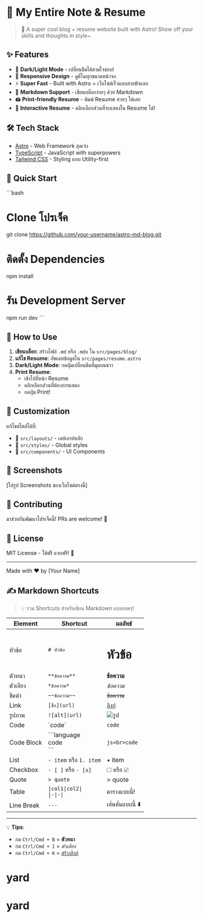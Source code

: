 # 🌟 My Entire Note & Resume

> 🚀 A super cool blog + resume website built with Astro! Show off your skills and thoughts in style~

## ✨ Features

- 🎨 **Dark/Light Mode** - เปลี่ยนธีมได้ตามใจชอบ!
- 📱 **Responsive Design** - ดูดีในทุกขนาดหน้าจอ
- ⚡️ **Super Fast** - Built with Astro = เว็บไซต์เร็วแบบสายฟ้าแลบ
- 📝 **Markdown Support** - เขียนบล็อกง่ายๆ ด้วย Markdown
- 🖨️ **Print-friendly Resume** - พิมพ์ Resume สวยๆ ได้เลย
- 🎯 **Interactive Resume** - คลิกเลือกส่วนที่จะแสดงใน Resume ได้!

## 🛠️ Tech Stack

- [Astro](https://astro.build) - Web Framework สุดเจ๋ง
- [TypeScript](https://www.typescriptlang.org/) - JavaScript with superpowers
- [Tailwind CSS](https://tailwindcss.com) - Styling แบบ Utility-first

## 🚀 Quick Start

\`\`\`bash

# Clone โปรเจ็ค

git clone <https://github.com/your-username/astro-md-blog.git>

# ติดตั้ง Dependencies

npm install

# รัน Development Server

npm run dev
\`\`\`

## 📝 How to Use

1. **เขียนบล็อก**: สร้างไฟล์ `.md` หรือ `.mdx` ใน `src/pages/blog/`
2. **แก้ไข Resume**: อัพเดทข้อมูลใน `src/pages/resume.astro`
3. **Dark/Light Mode**: กดปุ่มเปลี่ยนธีมที่มุมบนขวา
4. **Print Resume**:
   - เข้าไปที่หน้า Resume
   - คลิกเลือกส่วนที่ต้องการแสดง
   - กดปุ่ม Print!

## 🎨 Customization

แก้ไขสไตล์ได้ที่:

- 🎯 `src/layouts/` - เลย์เอาท์หลัก
- 🎨 `src/styles/` - Global styles
- 🧩 `src/components/` - UI Components

## 📱 Screenshots

[ใส่รูป Screenshots ของเว็บไซต์ตรงนี้]

## 🤝 Contributing

มาช่วยกันพัฒนาโปรเจ็คนี้! PRs are welcome! 🙌

## 📄 License

MIT License - ใช้ฟรี แจกฟรี! 🎉

---

Made with ❤️ by [Your Name]

## ✍️ Markdown Shortcuts

> 💡 รวม Shortcuts สำหรับเขียน Markdown แบบเทพๆ!

| Element | Shortcut | ผลลัพธ์ |
|---------|----------|---------|
| หัวข้อ | `# หัวข้อ` | <h1>หัวข้อ</h1> |
| ตัวหนา | `**ข้อความ**` | **ข้อความ** |
| ตัวเอียง | `*ข้อความ*` | *ข้อความ* |
| ขีดฆ่า | `~~ข้อความ~~` | ~~ข้อความ~~ |
| Link | `[ชื่อ](url)` | [ลิงก์](https://example.com) |
| รูปภาพ | `![alt](url)` | ![รูป](url) |
| Code | \`code\` | `code` |
| Code Block | \`\`\`language<br>code<br>\`\`\` | ```js<br>code```|
| List | `- item` หรือ `1. item` | • item |
| Checkbox | `- [ ]` หรือ `- [x]` | ☐ หรือ ☑ |
| Quote | `> quote` | > quote |
| Table | `\|col1\|col2\|`<br>`\|-\|-\|` | ตารางแบบนี้! |
| Line Break | `---` | เส้นคั่นแบบนี้ ⬇️ |

---

💡 **Tips**: 
- กด `Ctrl/Cmd + B` = **ตัวหนา**
- กด `Ctrl/Cmd + I` = *ตัวเอียง*
- กด `Ctrl/Cmd + K` = [สร้างลิงก์]()
# yard
# yard
